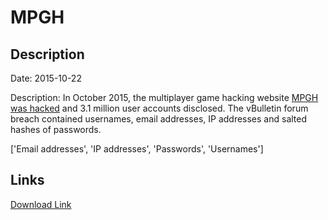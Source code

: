# MPGH

## Description

Date: 2015-10-22

Description:
In October 2015, the multiplayer game hacking website <a href="http://www.mpgh.net">MPGH was hacked</a> and 3.1 million user accounts disclosed. The vBulletin forum breach contained usernames, email addresses, IP addresses and salted hashes of passwords.


['Email addresses', 'IP addresses', 'Passwords', 'Usernames']

## Links

[Download Link](https://link-to.net/1229997/66.35047157312313/dynamic/?r=aHR0cHM6Ly93d3cubWVkaWFmaXJlLmNvbS92aWV3LzVydTdFU08xMjZRZ0tTZC9tcGdoLm5ldC9maWxl)